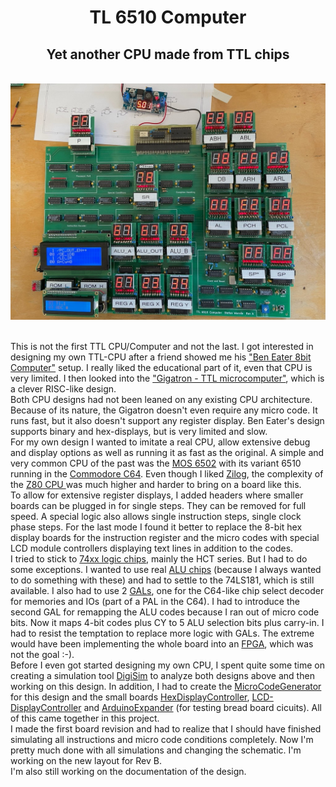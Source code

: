 <h1 style="text-align: center;">TL 6510 Computer</h1>
<h2 style="text-align: center;">Yet another CPU made from TTL chips</h2>
<br>
<div style="text-align: center;">
  <img src="docs/assets/images/pcb_revA.jpg" />
</div>
<br>

This is not the first TTL CPU/Computer and not the last. I got interested in designing my own TTL-CPU after a friend showed me his <a href="https://eater.net/8bit/">"Ben Eater 8bit Computer"</a> setup. I really liked the educational part of it, even that CPU is very limited. I then looked into the <a href="https://gigatron.io/">"Gigatron - TTL microcomputer"</a>, which is a clever RISC-like design. <br>
Both CPU designs had not been leaned on any existing CPU architecture. Because of its nature, the Gigatron doesn't even require any micro code. It runs fast, but it also doesn't support any register display. Ben Eater's design supports binary and hex-displays, but is very limited and slow. <br>
For my own design I wanted to imitate a real CPU, allow extensive debug and display options as well as running it as fast as the original. A simple and very common CPU of the past was the <a href="https://en.wikipedia.org/wiki/MOS_Technology_6502">MOS 6502</a> with its variant 6510 running in the <a href="https://en.wikipedia.org/wiki/Commodore_64">Commodore C64</a>. Even though I liked <a href="https://en.wikipedia.org/wiki/Zilog">Zilog</a>, the complexity of the <a href="https://en.wikipedia.org/wiki/Zilog_Z80">Z80 CPU </a>was much higher and harder to bring on a board like this.<br>
To allow for extensive register displays, I added headers where smaller boards can be plugged in for single steps. They can be removed for full speed. A special logic also allows single instruction steps, single clock phase steps. For the last mode I found it better to replace the 8-bit hex display boards for the instruction register and the micro codes with special LCD module controllers displaying text lines in addition to the codes.<br>
I tried to stick to <a href="https://en.wikipedia.org/wiki/List_of_7400-series_integrated_circuits#Larger_footprints">74xx logic chips</a>, mainly the HCT series. But I had to do some exceptions. I wanted to use real <a href="https://en.wikipedia.org/wiki/74181">ALU chips</a> (because I always wanted to do something with these) and had to settle to the 74LS181, which is still available. I also had to use 2 <a href="https://en.wikipedia.org/wiki/Generic_Array_Logic">GALs</a>, one for the C64-like chip select decoder for memories and IOs (part of a PAL in the C64). I had to introduce the second GAL for remapping the ALU codes because I ran out of micro code bits. Now it maps 4-bit codes plus CY to 5 ALU selection bits plus carry-in. I had to resist the temptation to replace more logic with GALs. The extreme would have been implementing the whole board into an <a href="https://en.wikipedia.org/wiki/Field-programmable_gate_array">FPGA</a>, which was not the goal :-).<br>
Before I even got started designing my own CPU, I spent quite some time on creating a simulation tool <a href="https://github.com/StefansAI/DigiSim">DigiSim</a> to analyze both designs above and then working on this design.  In addition, I had to create the <a href="https://github.com/StefansAI/MicroCodeGenerator">MicroCodeGenerator</a> for this design and the small boards <a href="https://github.com/StefansAI/HexDisplayController">HexDisplayController</a>, <a href="https://github.com/StefansAI/LCD-DisplayController">LCD-DisplayController</a> and <a href="https://github.com/StefansAI/ArduinoExpander">ArduinoExpander</a> (for testing bread board cicuits). All of this came together in this project.<br>
I made the first board revision and had to realize that I should have finished simulating all instructions and micro code conditions completely. Now I'm pretty much done with all simulations and changing the schematic. I'm working on the new layout for Rev B.<br>
I'm also still working on the documentation of the design.

